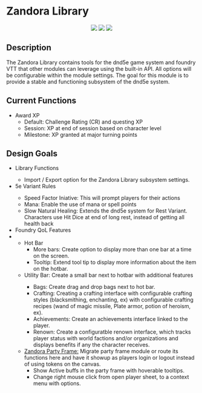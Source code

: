 <h1>Zandora Library</h1>
<div style="text-align:center;">
 <!-- [START BADGES] -->
 <img src="https://img.shields.io/badge/dynamic/json?style=for-the-badge&color=blue&label=Version&query=version&url=https%3A%2F%2Fraw.githubusercontent.com%2Fdarkwon%2Fzandora-lib%2Fmain%2Fmodule.json" />
 <img src="https://img.shields.io/badge/dynamic/json?style=for-the-badge&color=red&label=FoundryVTT&query=compatibleCoreVersion&url=https%3A%2F%2Fraw.githubusercontent.com%2Fdarkwon%2Fzandora-lib%2Fmain%2Fmodule.json" />
 <img src="https://img.shields.io/badge/dynamic/json?style=for-the-badge&color=orange&label=System&query=system&url=https%3A%2F%2Fraw.githubusercontent.com%2Fdarkwon%2Fzandora-lib%2Fmain%2Fmodule.json" />
<!-- [END BADGES] -->
</div>
<h2>Description</h2>
<div>
    The Zandora Library contains tools for the dnd5e game system and foundry VTT that other modules can leverage using the built-in API. All options will be configurable within the module settings. 
    The goal for this module is to provide a stable and functioning subsystem of the dnd5e system.
</div>
<h2>Current Functions</h2>
<div>
<ul>
    <li>Award XP
        <ul>
            <li>Default: Challenge Rating (CR) and questing XP</li>
            <li>Session: XP at end of session based on character level</li>
            <li>Milestone: XP granted at major turning points</li>
        </ul>
    </li>
</ul>
</div>
<h2>Design Goals</h2>
<div>
<ul>
    <li>Library Functions</li>
        <ul>
            <li>Import / Export option for the Zandora Library subsystem settings.</li>
        </ul>
    <li>5e Variant Rules</li>
        <ul>
            <li>Speed Factor Iniative: This will prompt players for their actions</li>
            <li>Mana: Enable the use of mana or spell points</li>
            <li>Slow Natural Healing: Extends the dnd5e system for Rest Variant. Characters use Hit Dice at end of long rest, instead of getting all health back</li>
        </ul>
    <li>Foundry QoL Features<li>
        <ul>
            <li>Hot Bar
                <ul>
                    <li>More bars: Create option to display more than  one bar at a time on the screen.</li>
                    <li>Tooltip: Extend tool tip to display more information about the item on the hotbar.</li>
                </ul>
            </li>
            <li>Utility Bar: Create a small bar next to hotbar with additional features</li>
                <ul>
                    <li>Bags: Create drag and drop bags next to hot bar.</li>
                    <li>Crafting: Creating a crafting interface with configurable crafting styles (blacksmithing, enchanting, ex) with configurable crafting recipes (wand of magic missile, Plate armor, potion of heroism, ex).</li>
                    <li>Achievements: Create an achievements interface linked to the player.</li>
                    <li>Renown: Create a configuratble renown interface, which tracks player status with world factions and/or organizations and displays benefits if any the character receives.</li>
                </ul>
                <li><a href="https://github.com/darkwon/zandora-party-frame">Zandora Party Frame:</a> Migrate party frame module or route its functions here and have it showup as players login or logout instead of using tokens on the canvas.
                    <ul>
                        <li>Show Active buffs in the party frame with hoverable tooltips.</li>
                        <li>Change right mouse click from open player sheet, to a context menu with options.</li>
                    </ul>
                </li>
        </ul>
</ul>
</div>

